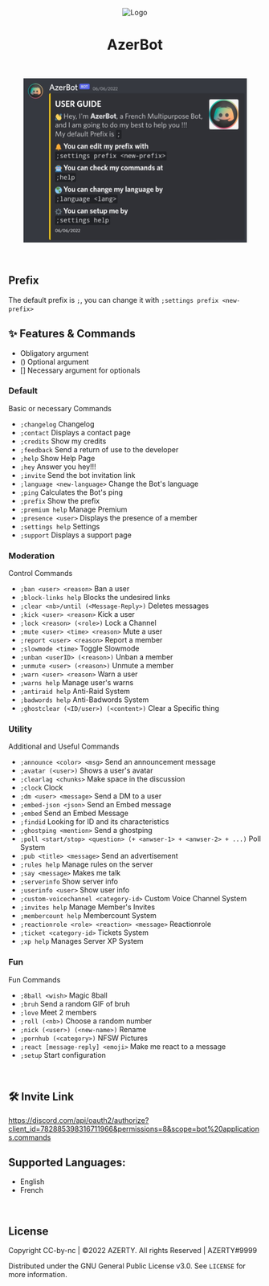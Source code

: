 <!-- Logo -->
<p align="center">
  <img src="https://toppng.com/uploads/preview/discord-icon-by-rengatv-discord-icon-11553508252vxmpxthspi.png" alt="Logo" width="200" height="200">
</p>

<!-- Title -->
<h1 align="center">AzerBot</h1>
  <p align="center">
    <br />
  </p>
</h1>

<p align="center">
  <img src="./Assets/images/GuildJoin.jpg" alt="GuildCreate"width="445" height="327">
</p>

<br/>

## Prefix

The default prefix is `;`, you can change it with `;settings prefix <new-prefix>`
<br/>

## ✨ Features & Commands

- <argument> Obligatory argument
- (<argument>) Optional argument
- [<argument>] Necessary argument for optionals
  
### Default
Basic or necessary Commands

- `;changelog` Changelog
- `;contact` Displays a contact page
- `;credits` Show my credits
- `;feedback` Send a return of use to the developer
- `;help` Show Help Page
- `;hey` Answer you hey!!!
- `;invite` Send the bot invitation link
- `;language <new-language>` Change the Bot's language
- `;ping` Calculates the Bot's ping
- `;prefix` Show the prefix
- `;premium help` Manage Premium
- `;presence <user>` Displays the presence of a member
- `;settings help` Settings
- `;support` Displays a support page

### Moderation
Control Commands

- `;ban <user> <reason>` Ban a user
- `;block-links help` Blocks the undesired links
- `;clear <nb>/until (<Message-Reply>)` Deletes messages
- `;kick <user> <reason>` Kick a user
- `;lock <reason> (<role>)` Lock a Channel
- `;mute <user> <time> <reason>` Mute a user
- `;report <user> <reason>` Report a member
- `;slowmode <time>` Toggle Slowmode
- `;unban <userID> (<reason>)` Unban a member
- `;unmute <user> (<reason>)` Unmute a member
- `;warn <user> <reason>` Warn a user
- `;warns help` Manage user's warns
- `;antiraid help` Anti-Raid System
- `;badwords help` Anti-Badwords System
- `;ghostclear (<ID/user>) (<content>)` Clear a Specific thing

### Utility
Additional and Useful Commands

- `;announce <color> <msg>` Send an announcement message
- `;avatar (<user>)` Shows a user's avatar
- `;clearlag <chunks>` Make space in the discussion
- `;clock` Clock
- `;dm <user> <message>` Send a DM to a user
- `;embed-json <json>` Send an Embed message
- `;embed` Send an Embed Message
- `;findid` Looking for ID and its characteristics
- `;ghostping <mention>` Send a ghostping
- `;poll <start/stop> <question> (+ <anwser-1> + <anwser-2> + ...)` Poll System
- `;pub <title> <message>` Send an advertisement
- `;rules help` Manage rules on the server
- `;say <message>` Makes me talk
- `;serverinfo` Show server info
- `;userinfo <user>` Show user info
- `;custom-voicechannel <category-id>` Custom Voice Channel System
- `;invites help` Manage Member's Invites
- `;membercount help` Membercount System
- `;reactionrole <role> <reaction> <message>` Reactionrole
- `;ticket <category-id>` Tickets System
- `;xp help` Manages Server XP System

### Fun
Fun Commands

- `;8ball <wish>` Magic 8ball
- `;bruh` Send a random GIF of bruh
- `;love` Meet 2 members
- `;roll (<nb>)` Choose a random number
- `;nick (<user>) (<new-name>)` Rename
- `;pornhub (<category>)` NFSW Pictures
- `;react [message-reply] <emoji>` Make me react to a message
- `;setup` Start configuration
<br/>

## 🛠 Invite Link

https://discord.com/api/oauth2/authorize?client_id=782885398316711966&permissions=8&scope=bot%20applications.commands
<br/>

## Supported Languages:

- English
- French
<br/>

## License

Copyright CC-by-nc | ©2022 AZERTY. All rights Reserved | AZERTY#9999

Distributed under the GNU General Public License v3.0. See `LICENSE` for more information.
